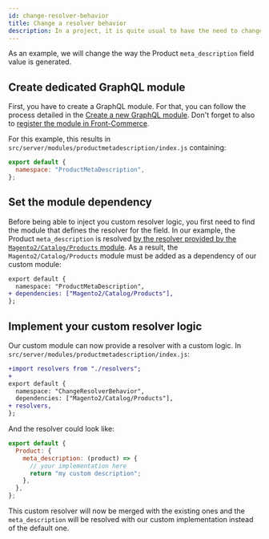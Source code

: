 ```yaml
---
id: change-resolver-behavior
title: Change a resolver behavior
description: In a project, it is quite usual to have the need to change the implementation of the resolver associated with a GraphQL field. This page explains how to do it properly so that the project remains as maintainable as possible.
---
```


As an example, we will change the way the Product `meta_description` field value is generated.

## Create dedicated GraphQL module

First, you have to create a GraphQL module. For that, you can follow the process detailed in the [Create a new GraphQL module](/docs/essentials/extend-the-graphql-schema.html#Create-a-new-GraphQL-module). Don't forget to also to [register the module in Front-Commerce](/docs/essentials/extend-the-graphql-schema.html#Register-the-module-in-the-application).

For this example, this results in `src/server/modules/productmetadescription/index.js` containing:

```javascript
export default {
  namespace: "ProductMetaDescription",
};
```

## Set the module dependency

Before being able to inject you custom resolver logic, you first need to find the module that defines the resolver for the field. In our example, the Product `meta_description` is resolved [by the resolver provided by the `Magento2/Catalog/Products` module](https://gitlab.com/front-commerce/front-commerce/-/blob/main/src/server/modules/magento2/catalog/products/resolvers.js#L245-248). As a result, the `Magento2/Catalog/Products` module must be added as a dependency of our custom module:

```diff
export default {
  namespace: "ProductMetaDescription",
+ dependencies: ["Magento2/Catalog/Products"],
};
```

## Implement your custom resolver logic

Our custom module can now provide a resolver with a custom logic. In `src/server/modules/productmetadescription/index.js`:

```diff
+import resolvers from "./resolvers";
+
export default {
  namespace: "ChangeResolverBehavior",
  dependencies: ["Magento2/Catalog/Products"],
+ resolvers,
};
```

And the resolver could look like:

```javascript
export default {
  Product: {
    meta_description: (product) => {
      // your implementation here
      return "my custom description";
    },
  },
};
```

This custom resolver will now be merged with the existing ones and the `meta_description` will be resolved with our custom implementation instead of the default one.
